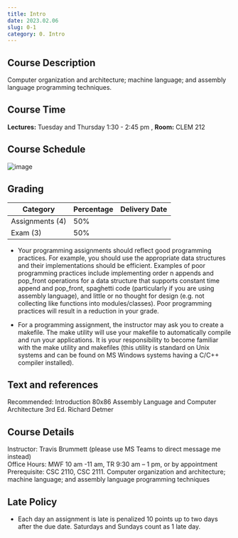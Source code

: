 ```yaml
---
title: Intro
date: 2023.02.06
slug: 0-1
category: 0. Intro
---
```


## Course Description

Computer organization and architecture; machine language; and assembly language programming techniques.

## Course Time

**Lectures:** Tuesday and Thursday 1:30 - 2:45 pm , **Room:** CLEM 212

## Course Schedule
![image](https://user-images.githubusercontent.com/51802020/218009472-97eeedf0-fe9a-4a79-be4e-77ef071ff31a.png)


## Grading

| Category       | Percentage | Delivery Date                 | 
| -------------- | ---------- |------------------------------ |
| Assignments (4)| 50% |                                      |
| Exam (3)       | 50% |                                      |

- Your programming assignments should reflect good programming practices. For example, you should use the appropriate data structures and their implementations should be efficient. Examples of poor programming practices include implementing order n appends and pop_front operations for a data structure that supports constant time append and pop_front, spaghetti code (particularly if you are using assembly language), and little or no thought for design (e.g. not collecting like functions into modules/classes). Poor programming practices will result in a reduction in your grade. </br>

- For a programming assignment, the instructor may ask you to create a makefile. The make utility will use your makefile to automatically compile and run your applications. It is your responsibility to become familiar with the make utility and makefiles (this utility is standard on Unix systems and can be found on MS Windows systems having a C/C++ compiler installed). 

## Text and references

Recommended: Introduction 80x86 Assembly Language and Computer Architecture 3rd Ed.  Richard Detmer

## Course Details

Instructor: Travis Brummett (please use MS Teams to direct message me instead) </br>
Office Hours: MWF 10 am -11 am, TR 9:30 am – 1 pm, or by appointment </br>
Prerequisite: CSC 2110, CSC 2111. Computer organization and architecture; machine language; and assembly language programming techniques

## Late Policy

- Each day an assignment is late is penalized 10 points up to two days after the due date. Saturdays and Sundays count as 1 late day. </br>
